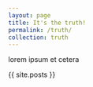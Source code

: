 ```yaml
---
layout: page
title: It's the truth!
permalink: /truth/
collection: truth
---
```


lorem ipsum et cetera

{{ site.posts }}
